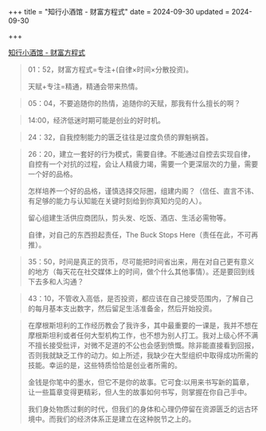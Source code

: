 +++
title = "知行小酒馆 - 财富方程式"
date = 2024-09-30
updated = 2024-09-30

+++

[知行小酒馆 - 财富方程式](https://music.163.com/dj?id=3063551963&uct2=U2FsdGVkX1/MZFKP02fGVEYfjR7BTS3dzroNwacPbgA=)

> 01：52，财富方程式=专注+(自律×时间×分散投资)。
> 
> 天赋+专注=精通，精通会带来热情。

> 05：04，不要追随你的热情，追随你的天赋，那我有什么擅长的啊？

> 14:00，经济低迷时期可能是创业的好时机。

> 24：32，自我控制能力的匮乏往往是过度负债的罪魁祸首。

> 26：20，建立一套好的行为模式，需要自律。不能通过自控去实现自律，自控有一个对抗的过程，会让人精疲力竭，需要一个更深层次的力量，需要一个好的品格。
> 
> 怎样培养一个好的品格，谨慎选择交际圈，组建内阁？（信任、直言不讳、有足够的能力与认知能在关键时刻给到你真知灼见的人）。
> 
> 留心组建生活供应商团队，剪头发、吃饭、酒店、生活必需物等。
> 
> 自律，对自己的东西担起责任，The Buck Stops Here（责任在此，不可再推）。

> 35：50，时间是真正的货币，尽可能把时间省出来，用在对自己更有意义的地方（每天花在社交媒体上的时间，做个什么其他事情）。还是要回到线下去多和人沟通？

> 43：10，不管收入高低，是否投资，都应该在自己接受范围内，了解自己的每月基本支出数字，然后留足生活准备金，然后开始投资。

> 在摩根斯坦利的工作经历教会了我许多，其中最重要的一课是，我并不想在摩根斯坦利或者任何大型机构工作，也不想为别人打工。我对上级心怀不满不擅长接受批评，对微不足道的不公也会感到愤慨。除非能直接看到回报，否则我就缺乏工作的动力。如上所述，我缺少在大型组织中取得成功所需的技能。幸运的是，这些特质恰恰是创业者所需的。
> 
> 金钱是你笔中的墨水，但它不是你的故事。它可食:以用来书写新的篇章，让一些篇章变得更精彩，但人生的故事如何书写，则掌握在你自己手中。
> 
> 我们身处物质过剩的时代，但我们的身体和心理仍停留在资源匮乏的远古环境中。而我们的经济体系正是建立在这种脱节之上的。